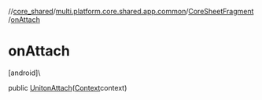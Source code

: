 //[core_shared](../../../index.md)/[multi.platform.core.shared.app.common](../index.md)/[CoreSheetFragment](index.md)/[onAttach](on-attach.md)

# onAttach

[android]\

public [Unit](https://kotlinlang.org/api/latest/jvm/stdlib/kotlin/-unit/index.html)[onAttach](on-attach.md)([Context](https://developer.android.com/reference/kotlin/android/content/Context.html)context)
